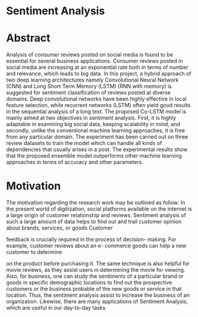 # Sentiment Analysis

# Abstract
Analysis of consumer reviews posted on social media is found to be essential for
several business applications. Consumer reviews posted in social media are
increasing at an exponential rate both in terms of number and relevance, which
leads to big data. In this project, a hybrid approach of two deep learning
architectures namely Convolutional Neural Network (CNN) and Long Short Term
Memory (LSTM) (RNN with memory) is suggested for sentiment classification of
reviews posted at diverse domains. Deep convolutional networks have been highly
effective in local feature selection, while recurrent networks (LSTM) often yield
good results in the sequential analysis of a long text. The proposed Co-LSTM model
is mainly aimed at two objectives in sentiment analysis. First, it is highly adaptable
in examining big social data, keeping scalability in mind, and secondly, unlike the
conventional machine learning approaches, it is free from any particular domain.
The experiment has been carried out on three review datasets to train the model
which can handle all kinds of dependencies that usually arises in a post. The
experimental results show that the proposed ensemble model outperforms other
machine learning approaches in terms of accuracy and other parameters.

# Motivation

The motivation regarding the research work may be
outlined as follow:
In the present world of digitization, social platforms
available on the internet is a large origin of customer
relationship and reviews. Sentiment analysis of such a
large amount of data helps to find out and trail customer
opinion about brands, services, or goods Customer

feedback is crucially required in the process of decision-
making. For example, customer reviews about an e-
commerce goods can help a new customer to determine

on the product before purchasing it. The same technique
is also helpful for movie reviews, as they assist users in
determining the movie for viewing. Also, for business,
one can study the sentiments of a particular brand or goods
in specific demographic locations to find out the
prospective customers or the business probable of the new
goods or service in that location. Thus, the sentiment
analysis assist to increase the business of an organization.
Likewise, there are many applications of Sentiment
Analysis, which are useful in our day-to-day tasks

